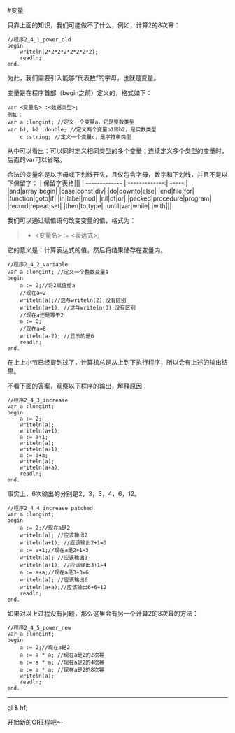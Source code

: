 #变量

只靠上面的知识，我们可能做不了什么，例如，计算2的8次幂：

```delphi
//程序2_4_1_power_old
begin
	writeln(2*2*2*2*2*2*2*2);
	readln;
end.
```

为此，我们需要引入能够“代表数”的字母，也就是变量。

变量是在程序首部（begin之前）定义的，格式如下：

```
var <变量名> :<数据类型>;
例如：
var a :longint; //定义一个变量a，它是整数类型
var b1, b2 :double; //定义两个变量b1和b2，是实数类型
	c :string; //定义一个变量c，是字符串类型
```

从中可以看出：可以同时定义相同类型的多个变量；连续定义多个类型的变量时，后面的var可以省略。

合法的变量名是以字母或下划线开头，且仅包含字母，数字和下划线，并且不是以下保留字：
| 保留字表格|||
| ------------- |:-------------:| -----:|
|and|array|begin|
|case|const|div|
|do|downto|else|
|end|file|for|
|function|goto|if|
|in|label|mod|
|nil|of|or|
|packed|procedure|program|
|record|repeat|set|
|then|to|type|
|until|var|while|
|with|||

我们可以通过赋值语句改变变量的值，格式为：

>* <变量名> := <表达式>;

它的意义是：计算表达式的值，然后将结果储存在变量内。

```delphi
//程序2_4_2_variable
var a :longint; //定义一个整数变量a
begin
	a := 2;//将2赋值给a
	//现在a=2
	writeln(a);//这与writeln(2);没有区别
	writeln(a+1); //这与writeln(3);没有区别
	//现在a还是等于2
	a := 8;
	//现在a=8
	writeln(a-2); //显示的是6
	readln;
end.
```

在上上小节已经提到过了，计算机总是从上到下执行程序，所以会有上述的输出结果。

不看下面的答案，观察以下程序的输出，解释原因：

```delphi
//程序2_4_3_increase
var a :longint;
begin
	a := 2;
	writeln(a);
	writeln(a+1);
	a := a+1;
	writeln(a);
	writeln(a+1);
	a := a+a;
	writeln(a);
	writeln(a+a);
	readln;
end.
```


事实上，6次输出的分别是2，3，3，4，6，12。

```delphi
//程序2_4_4_increase_patched
var a :longint;
begin
	a := 2;//现在a是2
	writeln(a); //应该输出2
	writeln(a+1); //应该输出2+1=3
	a := a+1;//现在a是2+1=3
	writeln(a); //应该输出3
	writeln(a+1); //应该输出3+1=4
	a := a+a;//现在a是3+3=6
	writeln(a); //应该输出6
	writeln(a+a);//应该输出6+6=12
	readln;
end.
```

如果对以上过程没有问题，那么这里会有另一个计算2的8次幂的方法：

```delphi
//程序2_4_5_power_new
var a :longint;
begin
	a := 2;//现在a是2
	a := a * a; //现在a是2的2次幂
	a := a * a; //现在a是2的4次幂
	a := a * a; //现在a是2的8次幂
	writeln(a);
	readln;
end.
```

-------

gl & hf;

开始新的OI征程吧～

